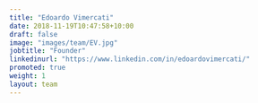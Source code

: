 ```yaml
---
title: "Edoardo Vimercati"
date: 2018-11-19T10:47:58+10:00
draft: false
image: "images/team/EV.jpg"
jobtitle: "Founder"
linkedinurl: "https://www.linkedin.com/in/edoardovimercati/"
promoted: true
weight: 1
layout: team
---
```



